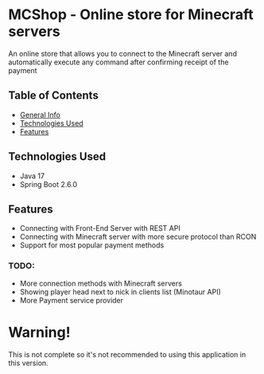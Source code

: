 # MCShop - Online store for Minecraft servers

An online store that allows you to connect to the Minecraft server and automatically execute any command after confirming receipt of the payment

## Table of Contents
* [General Info](#general-information)
* [Technologies Used](#technologies-used)
* [Features](#features)
<!-- * [Screenshots](#screenshots) -->

## Technologies Used
- Java 17
- Spring Boot 2.6.0

## Features

- Connecting with Front-End Server with REST API
- Connecting with Minecraft server with more secure protocol than RCON
- Support for most popular payment methods

### TODO:

- More connection methods with Minecraft servers
- Showing player head next to nick in clients list (Minotaur API)
- More Payment service provider


# Warning!
This is not complete so it's not recommended to using this application in this version.

